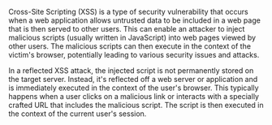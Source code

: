 Cross-Site Scripting (XSS) is a type of security vulnerability that occurs when a web application allows untrusted data to be included in a web page that is then served to other users. This can enable an attacker to inject malicious scripts (usually written in JavaScript) into web pages viewed by other users. The malicious scripts can then execute in the context of the victim's browser, potentially leading to various security issues and attacks.

In a reflected XSS attack, the injected script is not permanently stored on the target server. Instead, it's reflected off a web server or application and is immediately executed in the context of the user's browser. This typically happens when a user clicks on a malicious link or interacts with a specially crafted URL that includes the malicious script. The script is then executed in the context of the current user's session.